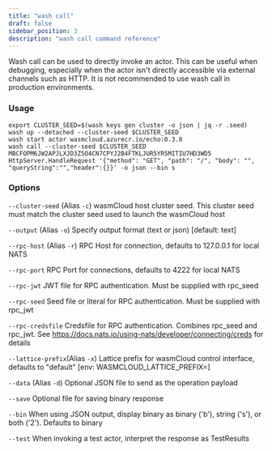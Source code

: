 ```yaml
---
title: "wash call"
draft: false
sidebar_position: 3
description: "wash call command reference"
--- 
```


Wash call can be used to directly invoke an actor. This can be useful when debugging, especially when the actor isn't directly accessible via external channels such as HTTP. It is not recommended to use wash call in production environments.

### Usage
```
export CLUSTER_SEED=$(wash keys gen cluster -o json | jq -r .seed)
wash up --detached --cluster-seed $CLUSTER_SEED
wash start actor wasmcloud.azurecr.io/echo:0.3.8
wash call --cluster-seed $CLUSTER_SEED MBCFOPM6JW2APJLXJD3Z5O4CN7CPYJ2B4FTKLJUR5YR5MITIU7HD3WD5 HttpServer.HandleRequest '{"method": "GET", "path": "/", "body": "", "queryString":"","header":{}}' -o json --bin s
```

### Options

`--cluster-seed` (Alias `-c`) wasmCloud host cluster seed. This cluster seed must match the cluster seed used to launch the wasmCloud host

`--output` (Alias `-o`) Specify output format (text or json) [default: text]

`--rpc-host` (Alias `-r`) RPC Host for connection, defaults to 127.0.0.1 for local NATS

`--rpc-port` RPC Port for connections, defaults to 4222 for local NATS

`--rpc-jwt` JWT file for RPC authentication. Must be supplied with rpc_seed

`--rpc-seed` Seed file or literal for RPC authentication. Must be supplied with rpc_jwt

`--rpc-credsfile` Credsfile for RPC authentication. Combines rpc_seed and rpc_jwt. See https://docs.nats.io/using-nats/developer/connecting/creds for details

`--lattice-prefix`(Alias `-x`) Lattice prefix for wasmCloud control interface, defaults to "default" [env: WASMCLOUD_LATTICE_PREFIX=]

`--data` (Alias `-d`) Optional JSON file to send as the operation payload

`--save` Optional file for saving binary response

`--bin` When using JSON output, display binary as binary ('b'), string ('s'), or both ('2'). Defaults to binary

`--test` When invoking a test actor, interpret the response as TestResults
